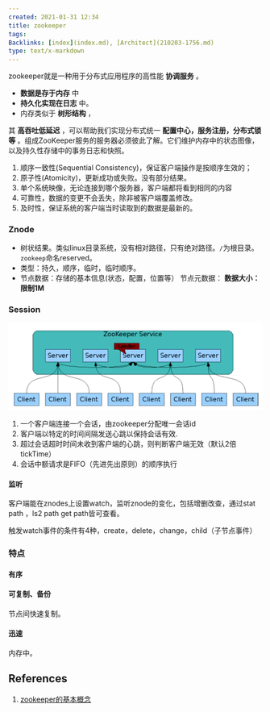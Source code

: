 ```yaml
---
created: 2021-01-31 12:34
title: zookeeper
tags:
Backlinks: [index](index.md), [Architect](210203-1756.md)
type: text/x-markdown
---
```


zookeeper就是一种用于分布式应用程序的高性能 **协调服务** 。
  * **数据是存于内存** 中
  * **持久化实现在日志** 中。
  * 内存类似于 **树形结构** ，
 
 其 **高吞吐低延迟** ，可以帮助我们实现分布式统一 **配置中心，服务注册，分布式锁等** 。组成ZooKeeper服务的服务器必须彼此了解。它们维护内存中的状态图像，以及持久性存储中的事务日志和快照。

1. 顺序一致性(Sequential Consistency)，保证客户端操作是按顺序生效的；  
2. 原子性(Atomicity)，更新成功或失败。没有部分结果。
3. 单个系统映像，无论连接到哪个服务器，客户端都将看到相同的内容  
4. 可靠性，数据的变更不会丢失，除非被客户端覆盖修改。
5. 及时性，保证系统的客户端当时读取到的数据是最新的。

### Znode

- 树状结果。类似linux目录系统，没有相对路径，只有绝对路径。`/`为根目录。`zookeep`命名reserved。
- 类型：持久，顺序，临时，临时顺序。
- 节点数据：存储的基本信息(状态，配置，位置等） 节点元数据： **数据大小：限制1M**

### Session

![架构图](https://raw.githubusercontent.com/e1nfalda/IAaFaJdFLzSk/ignore/uPic/image-20200910164059571.png)

1. 一个客户端连接一个会话，由zookeeper分配唯一会话id 
2. 客户端以特定的时间间隔发送心跳以保持会话有效.
3. 超过会话超时时间未收到客户端的心跳，则判断客户端无效（默认2倍tickTime） 
4. 会话中额请求是FIFO（先进先出原则）的顺序执行

#### 监听

客户端能在znodes上设置watch，监听znode的变化，包括增删改查，通过stat path ，ls2 path get path皆可查看。

触发watch事件的条件有4种，create，delete，change，child（子节点事件）

### 特点

#### 有序

#### 可复制、备份

节点间快速复制。

#### 迅速

内存中。

## References
1. [zookeeper的基本概念](https://juejin.im/post/6844903873296105479)

